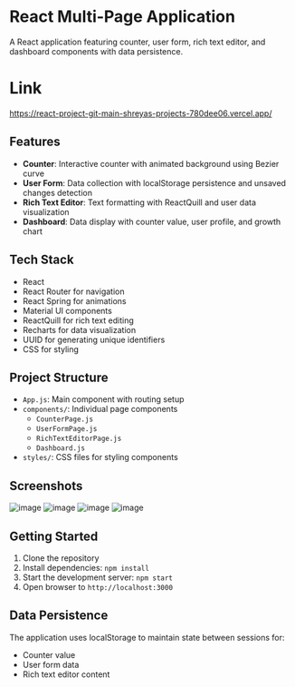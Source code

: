 # React Multi-Page Application

A React application featuring counter, user form, rich text editor, and dashboard components with data persistence.

# Link
https://react-project-git-main-shreyas-projects-780dee06.vercel.app/

## Features

- **Counter**: Interactive counter with animated background using Bezier curve
- **User Form**: Data collection with localStorage persistence and unsaved changes detection
- **Rich Text Editor**: Text formatting with ReactQuill and user data visualization
- **Dashboard**: Data display with counter value, user profile, and growth chart

## Tech Stack

- React
- React Router for navigation
- React Spring for animations
- Material UI components
- ReactQuill for rich text editing
- Recharts for data visualization
- UUID for generating unique identifiers
- CSS for styling

## Project Structure

- `App.js`: Main component with routing setup
- `components/`: Individual page components
  - `CounterPage.js`
  - `UserFormPage.js`
  - `RichTextEditorPage.js`
  - `Dashboard.js`
- `styles/`: CSS files for styling components

## Screenshots
![image](https://github.com/user-attachments/assets/a95d933d-5dea-4e94-b3cc-ebd075d32fbd)
![image](https://github.com/user-attachments/assets/c69453f8-7aa2-4ee3-aa64-9eeda88cdb1a)
![image](https://github.com/user-attachments/assets/f209873b-2abc-48e8-a29e-41f86fb379d6)
![image](https://github.com/user-attachments/assets/801d4a28-8e2d-40c1-9dbb-65eac562502f)

## Getting Started

1. Clone the repository
2. Install dependencies: `npm install`
3. Start the development server: `npm start`
4. Open browser to `http://localhost:3000`

## Data Persistence

The application uses localStorage to maintain state between sessions for:
- Counter value
- User form data
- Rich text editor content
